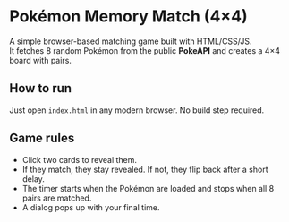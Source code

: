 # Pokémon Memory Match (4×4)

A simple browser-based matching game built with HTML/CSS/JS.  
It fetches 8 random Pokémon from the public **PokeAPI** and creates a 4×4 board with pairs.

## How to run
Just open `index.html` in any modern browser. No build step required.

## Game rules
- Click two cards to reveal them.
- If they match, they stay revealed. If not, they flip back after a short delay.
- The timer starts when the Pokémon are loaded and stops when all 8 pairs are matched.
- A dialog pops up with your final time.
